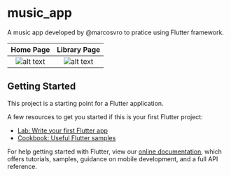 # music_app

A music app developed by @marcosvro to pratice using Flutter framework.


Home Page            |  Library Page
:-------------------------:|:-------------------------:
![alt text](https://raw.githubusercontent.com/marcosvro/music-app/master/src/Screenshot_home.png)  |  ![alt text](https://raw.githubusercontent.com/marcosvro/music-app/master/src/Screenshot_library.png)


## Getting Started

This project is a starting point for a Flutter application.

A few resources to get you started if this is your first Flutter project:

- [Lab: Write your first Flutter app](https://flutter.dev/docs/get-started/codelab)
- [Cookbook: Useful Flutter samples](https://flutter.dev/docs/cookbook)

For help getting started with Flutter, view our
[online documentation](https://flutter.dev/docs), which offers tutorials,
samples, guidance on mobile development, and a full API reference.
